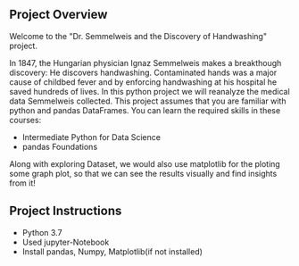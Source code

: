 ## Project Overview

Welcome to the "Dr. Semmelweis and the Discovery of Handwashing" project.

In 1847, the Hungarian physician Ignaz Semmelweis makes a breakthough discovery: He discovers handwashing. Contaminated hands was a major cause of childbed fever and by enforcing handwashing at his hospital he saved hundreds of lives.
In this python project we will reanalyze the medical data Semmelweis collected. This project assumes that you are familiar with python and pandas DataFrames. You can learn the required skills in these courses:
* Intermediate Python for Data Science
* pandas Foundations


Along with exploring Dataset, we would also use matplotlib for the ploting some graph plot, so that we can see the results visually and find insights from it!

## Project Instructions
* Python 3.7
* Used jupyter-Notebook
* Install pandas, Numpy, Matplotlib(if not installed)

